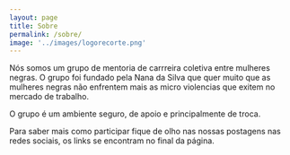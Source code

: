 ```yaml
---
layout: page
title: Sobre
permalink: /sobre/
image: '../images/logorecorte.png'
---
```


Nós somos um grupo de mentoria de carrreira coletiva entre mulheres negras. O grupo foi fundado pela Nana da Silva que quer muito que as mulheres negras não enfrentem mais as micro violencias que exitem no mercado de trabalho. 

O grupo é um ambiente seguro, de apoio e principalmente de troca.

Para saber mais como participar fique de olho nas nossas postagens nas redes sociais, os links se encontram no final da página.